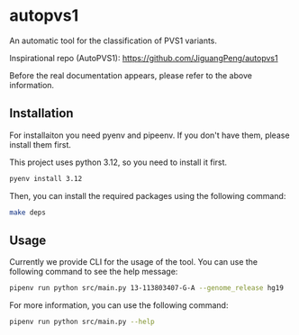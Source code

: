 # autopvs1
An automatic tool for the classification of PVS1 variants.

Inspirational repo (AutoPVS1): https://github.com/JiguangPeng/autopvs1

Before the real documentation appears, please refer to the above information.

## Installation

For installaiton you need pyenv and pipeenv. If you don't have them, please install them first.

This project uses python 3.12, so you need to install it first.

```bash
pyenv install 3.12
```

Then, you can install the required packages using the following command:

```bash
make deps
```

## Usage

Currently we provide CLI for the usage of the tool. You can use the following command to see the help message:

```bash
pipenv run python src/main.py 13-113803407-G-A --genome_release hg19
```

For more information, you can use the following command:

```bash
pipenv run python src/main.py --help
```
